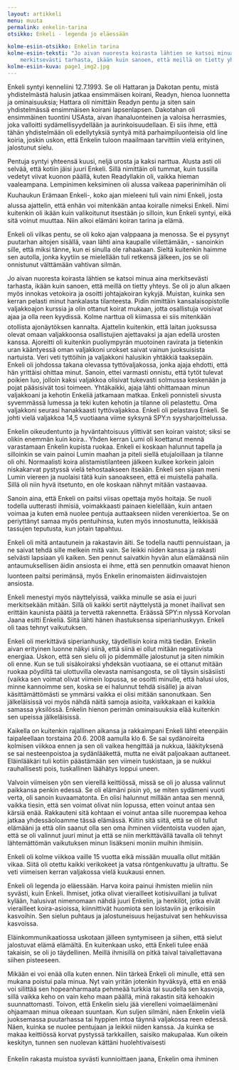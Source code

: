 ```yaml
---
layout: artikkeli
menu: muuta
permalink: enkelin-tarina
otsikko: Enkeli - legenda jo eläessään

kolme-esiin-otsikko: Enkelin tarina
kolme-esiin-teksti: "Jo aivan nuoresta koirasta lähtien se katsoi minua aina 
    merkitsevästi tarhasta, ikään kuin sanoen, että meillä on tietty yhteys"
kolme-esiin-kuva: page1_img2.jpg
---
```


Enkeli syntyi kenneliini 12.7.1993. Se oli 
Hattaran ja Dakotan pentu, mistä yhdistelmästä halusin jatkaa ensimmäisen 
koirani, Readyn, hienoa luonnetta ja ominaisuuksia; Hattara oli nimittäin Readyn 
pentu ja siten sain yhdistelmässä ensimmäisen koirani lapsenlapsen. Dakotahan 
oli ensimmäinen tuontini USAsta, aivan ihanaluonteinen ja valoisa herrasmies, 
joka valloitti sydämellisyydellään ja aurinkoisuudellaan. Ei siis ihme, että 
tähän yhdistelmään oli edellytyksiä syntyä mitä parhaimpiluonteisia old line 
koiria, joskin uskon, että Enkelin tuloon maailmaan tarvittiin vielä erityinen, 
jalostunut sielu.

Pentuja syntyi yhteensä kuusi, neljä urosta ja kaksi narttua. Alusta asti oli 
selvää, että kotiin jäisi juuri Enkeli. Sillä nimittäin oli tummat, kuin 
tussilla vedetyt viivat kuonon päällä, kuten Readyllakin oli, vaikka hieman 
vaaleampana. Lempinimen keksiminen oli alussa vaikeaa paperinimihän oli 
Kuuhaukun Erämaan Enkeli-, koko ajan mieleeni tuli vain nimi Enkeli, josta 
alussa ajattelin, että enhän voi mitenkään antaa koiralle nimeksi Enkeli. Nimi 
kuitenkin oli ikään kuin valikoitunut itsestään jo silloin, kun Enkeli syntyi, 
eikä sitä voinut muuttaa. Niin alkoi elämäni koiran tarina ja elämä.

Enkeli oli vilkas pentu, se oli koko ajan valppaana ja menossa. Se ei pysynyt 
puutarhan aitojen sisällä, vaan lähti aina kaupalle viilettämään, - sanoinkin 
sille, että miksi tänne, kun ei sinulla ole rahaakaan. Sieltä kuitenkin haimme 
sen autolla, jonka kyytiin se mielellään tuli retkensä jälkeen, jos se oli 
onnistunut välttämään vahtivan silmän.

Jo aivan nuoresta koirasta lähtien se katsoi minua aina merkitsevästi tarhasta, 
ikään kuin sanoen, että meillä on tietty yhteys. Se oli jo alun alkaen myös 
innokas vetokoira ja osoitti johtajakoiran kykyjä. Muistan, kuinka sen kerran 
pelasti minut hankalasta tilanteesta. Pidin nimittäin kansalaisopistolle 
valjakkoajon kurssia ja olin ottanut koirat mukaan, jotta osallistuja voisivat 
ajaa ja olla reen kyydissä. Kolme narttua oli kiimassa ei siis mitenkään 
otollista ajonäytöksen kannalta. Ajattelin kuitenkin, että laitan juoksussa 
olevat omaan valjakkoonsa osallistujien ajettavaksi ja ajan edellä urosten 
kanssa. Ajoreitti oli kuitenkin puoliympyrän muotoinen ravirata ja tietenkin 
uran kääntyessä oman valjakkoni urokset saivat vainun juoksuisista nartuista. 
Veri veti tyttöihin ja valjakkoni halusikin yhtäkkiä taaksepäin. Enkeli oli 
johdossa takana olevassa tyttövaljakossa, jonka ajaja ehdotti, että hän 
yrittäisi ohittaa minut. Sanoin, ettei varmasti onnistu, että tytöt tulevat 
poikien luo, jolloin kaksi valjakkoa olisivat tukevasti solmussa keskenään ja 
pojat pääsisivät tosi toimeen. Yhtäkaikki, ajaja lähti ohittamaan minun 
valjakkoani ja kehotin Enkeliä jatkamaan matkaa. Enkeli ponnisteli sivusta 
syvemmässä lumessa ja teki kuten kehotin ja tilanne oli pelastettu. Oma 
valjakkoni seurasi hanakkaasti tyttövaljakkoa. Enkeli oli pelastava Enkeli. Se 
johti vielä valjakkoa 14,5 vuotiaana viime syksynä SPY:n syysharjoittelussa.

Enkelin oikeudentunto ja hyväntahtoisuus ylittivät sen koiran vaistot; siksi se 
olikin enemmän kuin koira.. Yhden kerran Lumi oli koettanut mennä varastamaan 
Enkelin kupista ruokaa. Enkeli ei koskaan halunnut tapella ja silloinkin se vain 
painoi Lumin maahan ja piteli siellä etujaloillaan ja tilanne oli ohi. 
Normaalisti koira alistamistilanteen jälkeen kulkee korkein jaloin niskakarvat 
pystyssä vielä tehostaakseen itseään. Enkeli sen sijaan meni Lumin viereen ja 
nuolaisi tätä kuin sanoakseen, että ei muistella pahalla. Sillä oli niin hyvä 
itsetunto, en ole koskaan nähnyt mitään vastaavaa.

Sanoin aina, että Enkeli on paitsi viisas opettaja myös hoitaja. Se nuoli 
todella uutterasti ihmisiä, voimakkaasti painaen kielellään, kuin antaen voimaa 
ja kuten emä nuolee pentuja auttaakseen niiden verenkiertoa. Se on periyttänyt 
samaa myös pentuihinsa, kuten myös innostunutta, leikkisää tassujen teputusta, 
kun jotain tapahtuu.

Enkeli oli mitä antautunein ja rakastavin äiti. Se todella nautti pennuistaan, 
ja ne saivat tehdä sille melkein mitä vain. Se leikki niiden kanssa ja rakasti 
selvästi lapsiaan yli kaiken. Sen pennut saivatkin hyvän alun elämäänsä niin 
antaumuksellisen äidin ansiosta ei ihme, että sen pennutkin omaavat hienon 
luonteen paitsi perimänsä, myös Enkelin erinomaisten äidinvaistojen ansiosta.

Enkeli menestyi myös näyttelyissä, vaikka minulle se asia ei juuri merkitsekään 
mitään. Sillä oli kaikki sertit näyttelystä ja monet ihailivat sen erittäin 
kaunista päätä ja tervettä rakennetta. Eräässä SPY:n nlyssä Korvolan Jaana 
esitti Enkeliä. Siitä lähti hänen ihastuksensa siperianhuskyyn. Enkeli oli taas 
tehnyt vaikutuksen.

Enkeli oli merkittävä siperianhusky, täydellisin koira mitä tiedän. Enkelin 
aivan erityinen luonne näkyi siinä, että siinä ei ollut mitään negatiivista 
energiaa. Uskon, että sen sielu oli jo pidemmälle jalostunut ja siten nimikin 
oli enne. Kun se tuli sisäkoiraksi yhdeksän vuotiaana, se ei ottanut mitään 
ruokaa pöydiltä tai ulottuvilla olevasta namisangosta, se oli täysin sisäsiisti 
(vaikka sen voimat olivat viimein lopussa, se osoitti minulle, että halusi ulos, 
minne kannoimme sen, koska se ei halunnut tehdä sisälle) ja aivan 
käsittämättömästi se ymmärsi vaikka ei olisi mitään sanonutkaan. Sen 
jälkeläisissä voi myös nähdä näitä samoja asioita, vaikkakaan ei kaikkia samassa 
yksilössä. Enkelin hienon perimän ominaisuuksia elää kuitenkin sen upeissa 
jälkeläisissä.

Kaikella on kuitenkin rajallinen aikansa ja rakkaimpani Enkeli lähti eteenpäin 
taipaleellaan torstaina 20.6. 2008 aamulla klo 6. Se sai sydänoireita kolmisen 
viikkoa ennen ja sen oli vaikea hengittää ja nukkua, lääkityksenä se sai 
nesteenpoistoa ja sydänlääkettä, mutta ne eivät paljoakaan auttaneet. 
Eläinlääkäri tuli kotiin päästämään sen viimein tuskistaan, ja se nukkui 
rauhallisesti pois, tuskallinen läähätys loppui uneen.

Valvoin viimeisen yön sen vierellä keittiössä, missä se oli jo alussa valinnut 
paikkansa penkin edessä. Se oli elämäni pisin yö, se miten sydämeni vuoti verta, 
oli sanoin kuvaamatonta. En olisi halunnut millään antaa sen mennä, vaikka 
tiesin, että sen voimat olivat niin lopussa, etten voinut antaa sen kärsiä enää. 
Rakkauteni sitä kohtaan ei voinut antaa sille nuorempaa kehoa jatkaa 
yhdessäoloamme tässä elämässä. Kiitin sitä siitä, että se oli tullut elämääni ja 
että olin saanut olla sen oma ihminen viidentoista vuoden ajan, että se oli 
valinnut juuri minut ja että se niin merkittävällä tavalla oli tehnyt 
lähtemättömän vaikutuksen minun lisäkseni moniin muihin ihmisiin.

Enkeli oli kolme viikkoa vaille 15 vuotta eikä missään muualla ollut mitään 
vikaa. Siitä oli otettu kaikki verikokeet ja vatsa röntgenkuvattu ja ultrattu. 
Se veti viimeisen kerran valjakossa vielä kuukausi ennen.

Enkeli oli legenda jo eläessään. Harva koira painui ihmisten mieliin niin 
syvästi, kuin Enkeli. Ihmiset, jotka olivat vierailleet kotisivuillani ja 
tulivat kylään, halusivat nimenomaan nähdä juuri Enkelin, ja henkilöt, jotka 
eivät vierailleet koira-asioissa, kiinnittivät huomiota sen loistaviin ja 
erikoisiin kasvoihin. Sen sielun puhtaus ja jalostuneisuus heijastuivat sen 
hehkuvissa kasvoissa.

Eläinkommunikaatiossa uskotaan jälleen syntymiseen ja siihen, että sielut 
jalostuvat elämä elämältä. En kuitenkaan usko, että Enkeli tulee enää takaisin, 
se oli jo täydellinen. Meillä ihmisillä on pitkä taival taivallettavana siihen 
pisteeseen. 

Mikään ei voi enää olla kuten ennen. Niin tärkeä Enkeli oli minulle, että sen 
mukana poistui pala minua. Nyt vain yritän jotenkin hyväksyä, että en enää voi 
silittää sen hopeanharmaata pehmeää turkkia tai suudella sen kasvoja, sillä 
vaikka keho on vain keho maan päällä, minä rakastin sitä kehoakin 
suunnattomasti. Toivon, että Enkelin sielu jää vierelleni voimaeläimenäni 
ohjaamaan minua oikeaan suuntaan. Kun suljen silmäni, näen Enkelin vielä 
juoksemassa puutarhassa tai hyppien intoa täynnä valjakossa reen edessä. Näen, 
kuinka se nuolee pentujaan ja leikkii niiden kanssa. Ja kuinka se makaa 
keittiössä korvat pystyssä tarkkaillen, saisiko makupalaa. Kun oikein keskityn, 
tunnen sen nuolevan kättäni huolehtivaisesti

Enkelin rakasta muistoa syvästi kunnioittaen 
jaana, Enkelin oma ihminen